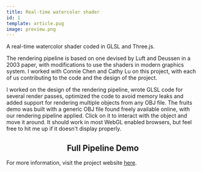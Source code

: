 ```yaml
---
title: Real-time watercolor shader
id: 1
template: article.pug
image: preview.png
---
```


A real-time watercolor shader coded in GLSL and Three.js.
<span class="more"></span>

The rendering pipeline is based on one devised by Luft and Deussen in a 2003 paper, with modifications to use the shaders in modern graphics system. I worked with Connie Chen and Cathy Lu on this project, with each of us contributing to the code and the design of the project.

I worked on the design of the rendering pipeline, wrote GLSL code for several render passes, optimized the code to avoid memory leaks and added support for rendering multiple objects from any OBJ file. The fruits demo was built with a generic OBJ file found freely available online, with our rendering pipeline applied. Click on it to interact with the object and move it around. It should work in most WebGL enabled browsers, but feel free to hit me up if it doesn't display properly.

<!-- <script type="module" src="js/full_pipeline.js"></script> -->
<script type="module" src="js/fruit.js"></script>

<script type="text/javascript" src="http://latex.codecogs.com/latexit.js"></script>

<h2 align="center">Full Pipeline Demo</h1>

<div id="full-pipeline_gui"></div>

<div align="center">
  <div id="full-pipeline"></div>
</div>

<div align="center">
  <div id="complex"></div>
</div>

For more information, visit the project website [here](https://c-chen99.github.io/watercolorShader/).
